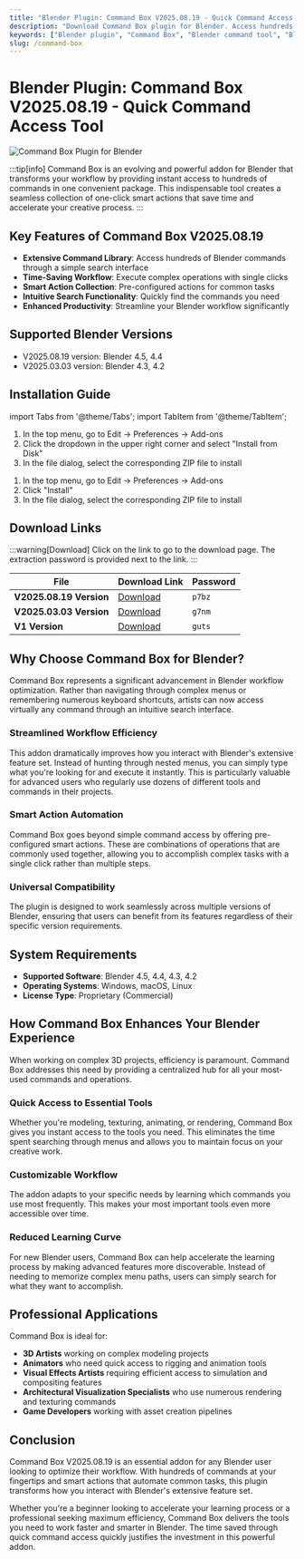 ```yaml
---
title: "Blender Plugin: Command Box V2025.08.19 - Quick Command Access Tool"
description: "Download Command Box plugin for Blender. Access hundreds of commands with quick search functionality. Works with Blender 4.5, 4.4, 4.3, 4.2 and more."
keywords: ["Blender plugin", "Command Box", "Blender command tool", "Blender addon", "quick commands", "Blender workflow", "3D modeling tools"]
slug: /command-box
---
```

<!--Above is frontmatter Part-generate depend on content meet Google Seo, you need to balance automation efficiency with Google's core ranking factors—especially E-E-A-T (Experience, Expertise, Authoritativeness, Trustworthiness), -->

<!--First Part-This is Title -->
# Blender Plugin: Command Box V2025.08.19 - Quick Command Access Tool

<!--Second Part-This is First Banner -->
![Command Box Plugin for Blender](https://www.gfxcamp.com/wp-content/uploads/2024/12/Command-Box-1.jpg)

:::tip[info]
Command Box is an evolving and powerful addon for Blender that transforms your workflow by providing instant access to hundreds of commands in one convenient package. This indispensable tool creates a seamless collection of one-click smart actions that save time and accelerate your creative process.
:::

## Key Features of Command Box V2025.08.19

- **Extensive Command Library**: Access hundreds of Blender commands through a simple search interface
- **Time-Saving Workflow**: Execute complex operations with single clicks
- **Smart Action Collection**: Pre-configured actions for common tasks
- **Intuitive Search Functionality**: Quickly find the commands you need
- **Enhanced Productivity**: Streamline your Blender workflow significantly

## Supported Blender Versions

- V2025.08.19 version: Blender 4.5, 4.4
- V2025.03.03 version: Blender 4.3, 4.2

## Installation Guide

import Tabs from '@theme/Tabs';
import TabItem from '@theme/TabItem';

<Tabs>
  <TabItem value="blender-4.1+" label="Blender 4.1 and Later" default>
    <ol>
      <li>In the top menu, go to Edit → Preferences → Add-ons</li>
      <li>Click the dropdown in the upper right corner and select "Install from Disk"</li>
      <li>In the file dialog, select the corresponding ZIP file to install</li>
    </ol>
  </TabItem>
  <TabItem value="blender-4.0-" label="Blender 4.0 and Earlier">
    <ol>
      <li>In the top menu, go to Edit → Preferences → Add-ons</li>
      <li>Click "Install"</li>
      <li>In the file dialog, select the corresponding ZIP file to install</li>
    </ol>
  </TabItem>
</Tabs>

<!-- The Last Part-Download -->
## Download Links
:::warning[Download]
Click on the link to go to the download page. The extraction password is provided next to the link.
:::

| File                       | Download Link                                                              | Password |
| -------------------------- | -------------------------------------------------------------------------- | -------- |
| **V2025.08.19 Version**  | [Download](https://pan.baidu.com/s/1_tx01ELDCc12nJ2hP79sVw?pwd=p7bz)        | `p7bz`   |
| **V2025.03.03 Version**  | [Download](https://pan.baidu.com/s/1yyVWTBcMr7d-RukPy6yPig?pwd=g7nm)        | `g7nm`   |
| **V1 Version**  | [Download](https://pan.baidu.com/s/10DdKb8B2YDaAxXvY0wNdww?pwd=guts)        | `guts`   |

## Why Choose Command Box for Blender?

Command Box represents a significant advancement in Blender workflow optimization. Rather than navigating through complex menus or remembering numerous keyboard shortcuts, artists can now access virtually any command through an intuitive search interface.

### Streamlined Workflow Efficiency

This addon dramatically improves how you interact with Blender's extensive feature set. Instead of hunting through nested menus, you can simply type what you're looking for and execute it instantly. This is particularly valuable for advanced users who regularly use dozens of different tools and commands in their projects.

### Smart Action Automation

Command Box goes beyond simple command access by offering pre-configured smart actions. These are combinations of operations that are commonly used together, allowing you to accomplish complex tasks with a single click rather than multiple steps.

### Universal Compatibility

The plugin is designed to work seamlessly across multiple versions of Blender, ensuring that users can benefit from its features regardless of their specific version requirements.

## System Requirements

- **Supported Software**: Blender 4.5, 4.4, 4.3, 4.2
- **Operating Systems**: Windows, macOS, Linux
- **License Type**: Proprietary (Commercial)

## How Command Box Enhances Your Blender Experience

When working on complex 3D projects, efficiency is paramount. Command Box addresses this need by providing a centralized hub for all your most-used commands and operations.

### Quick Access to Essential Tools

Whether you're modeling, texturing, animating, or rendering, Command Box gives you instant access to the tools you need. This eliminates the time spent searching through menus and allows you to maintain focus on your creative work.

### Customizable Workflow

The addon adapts to your specific needs by learning which commands you use most frequently. This makes your most important tools even more accessible over time.

### Reduced Learning Curve

For new Blender users, Command Box can help accelerate the learning process by making advanced features more discoverable. Instead of needing to memorize complex menu paths, users can simply search for what they want to accomplish.

## Professional Applications

Command Box is ideal for:

- **3D Artists** working on complex modeling projects
- **Animators** who need quick access to rigging and animation tools
- **Visual Effects Artists** requiring efficient access to simulation and compositing features
- **Architectural Visualization Specialists** who use numerous rendering and texturing commands
- **Game Developers** working with asset creation pipelines

## Conclusion

Command Box V2025.08.19 is an essential addon for any Blender user looking to optimize their workflow. With hundreds of commands at your fingertips and smart actions that automate common tasks, this plugin transforms how you interact with Blender's extensive feature set.

Whether you're a beginner looking to accelerate your learning process or a professional seeking maximum efficiency, Command Box delivers the tools you need to work faster and smarter in Blender. The time saved through quick command access quickly justifies the investment in this powerful addon.
